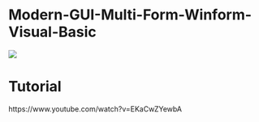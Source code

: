 # Modern-GUI-Multi-Form-Winform-Visual-Basic
<img src="https://rjcodeadvance.com/wp-content/uploads/2019/06/GUI-modern-Multi-Form-c-sharp-windows-form-visual-studio.png">
<h1>Tutorial</h1>
https://www.youtube.com/watch?v=EKaCwZYewbA
